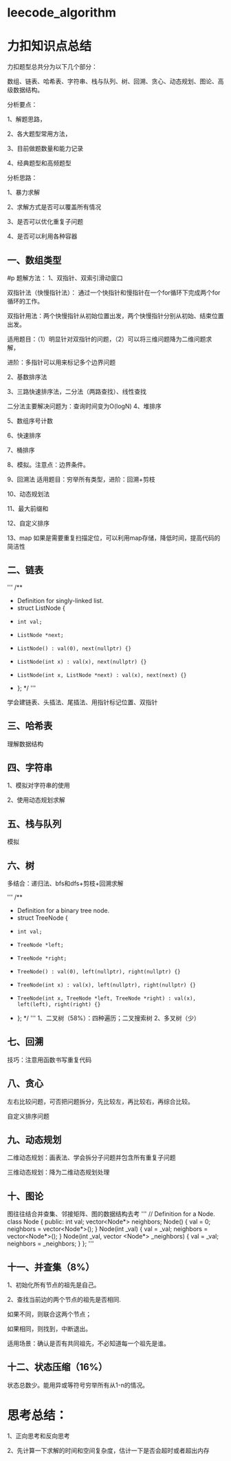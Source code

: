 # leecode_algorithm
# 力扣知识点总结

力扣题型总共分为以下几个部分：

数组、链表、哈希表、字符串、栈与队列、树、回溯、贪心、动态规划、图论、高级数据结构。

分析要点：

1、解题思路，

2、各大题型常用方法，

3、目前做题数量和能力记录

4、经典题型和高频题型

分析思路：

1、暴力求解

2、求解方式是否可以覆盖所有情况

3、是否可以优化重复子问题

4、是否可以利用各种容器

## 一、数组类型

#p 题解方法：
1、双指针、双索引滑动窗口

双指针法（快慢指针法）： 通过一个快指针和慢指针在一个for循环下完成两个for循环的工作。

双指针用法：两个快慢指针从初始位置出发，两个快慢指针分别从初始、结束位置出发。

适用题目：（1）明显针对双指针的问题，（2）可以将三维问题降为二维问题求解，

进阶：多指针可以用来标记多个边界问题

2、基数排序法

3、三路快速排序法，二分法（两路查找）、线性查找

二分法主要解决问题为：查询时间变为O(logN)
4、堆排序

5、数组序号计数

6、快速排序

7、桶排序

8、模拟。注意点：边界条件。

9、回溯法
适用题目：穷举所有类型，进阶：回溯+剪枝

10、动态规划法

11、最大前缀和

12、自定义排序

13、map
如果是需要重复扫描定位，可以利用map存储，降低时间，提高代码的简洁性

## 二、链表
'''
/**
 * Definition for singly-linked list.
 * struct ListNode {
 *     int val;
 *     ListNode *next;
 *     ListNode() : val(0), next(nullptr) {}
 *     ListNode(int x) : val(x), next(nullptr) {}
 *     ListNode(int x, ListNode *next) : val(x), next(next) {}
 * };
 */
 '''
 
学会建链表、头插法、尾插法、用指针标记位置、双指针

## 三、哈希表
理解数据结构

## 四、字符串
1、模拟对字符串的使用

2、使用动态规划求解

## 五、栈与队列
模拟

## 六、树
多结合：递归法、bfs和dfs+剪枝+回溯求解

'''
/**
 * Definition for a binary tree node.
 * struct TreeNode {
 *     int val;
 *     TreeNode *left;
 *     TreeNode *right;
 *     TreeNode() : val(0), left(nullptr), right(nullptr) {}
 *     TreeNode(int x) : val(x), left(nullptr), right(nullptr) {}
 *     TreeNode(int x, TreeNode *left, TreeNode *right) : val(x), left(left), right(right) {}
 * };
 */
 '''
1、二叉树（58%）：四种遍历；二叉搜索树
2、多叉树（少）

## 七、回溯
技巧：注意用函数书写重复代码

## 八、贪心
左右比较问题，可否把问题拆分，先比较左，再比较右，再综合比较。

自定义排序问题

## 九、动态规划
二维动态规划：画表法、学会拆分子问题并包含所有重复子问题

三维动态规划：降为二维动态规划处理

## 十、图论
图往往结合并查集、邻接矩阵、图的数据结构去考
'''
// Definition for a Node.
class Node {
public:
    int val;
    vector<Node*> neighbors;
    Node() {
        val = 0;
        neighbors = vector<Node*>();
    }
    Node(int _val) {
        val = _val;
        neighbors = vector<Node*>();
    }    Node(int _val, vector
<Node*> _neighbors) {
        val = _val;
        neighbors = _neighbors;
    }
};
'''

## 十一、并查集（8%）
1、初始化所有节点的祖先是自己。

2、查找当前边的两个节点的祖先是否相同.

如果不同，则联合这两个节点；

如果相同，则找到，中断退出。

适用场景：确认是否有共同祖先，不必知道每一个祖先是谁。


## 十二、状态压缩（16%）
状态总数少。能用异或等符号穷举所有从1-n的情况。


# 思考总结：
1、正向思考和反向思考

2、先计算一下求解的时间和空间复杂度，估计一下是否会超时或者超出内存